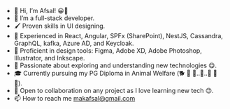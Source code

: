 - 👋 Hi, I’m Afsal! 😀🤝
- 👀 I’m a full-stack developer.
- 🖌️ Proven skills in UI designing.
- 🎯 Experienced in React, Angular, SPFx (SharePoint), NestJS, Cassandra, GraphQL, kafka, Azure AD, and Keycloak.
- 🎨 Proficient in design tools: Figma, Adobe XD, Adobe Photoshop, Illustrator, and Inkscape.
- 📖 Passionate about exploring and understanding new technologies 😋.
- 🎓 Currently pursuing my PG Diploma in Animal Welfare (🐕 🐄 🐔..💓..🦁 🐘 🐁).
- 💞️ Open to collaboration on any project as I love learning new tech 😍.
- 📫 How to reach me <a href="mailto:makafsal@gmail.com">makafsal@gmail.com</a>

<!---
makafsal/makafsal is a ✨ special ✨ repository because its `README.md` (this file) appears on your GitHub profile.
You can click the Preview link to take a look at your changes.
--->
